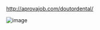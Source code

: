 http://aprovajob.com/doutordental/

![image](https://user-images.githubusercontent.com/46444941/114977034-6050fe80-9e5d-11eb-9661-5ce7cd56189a.png)
